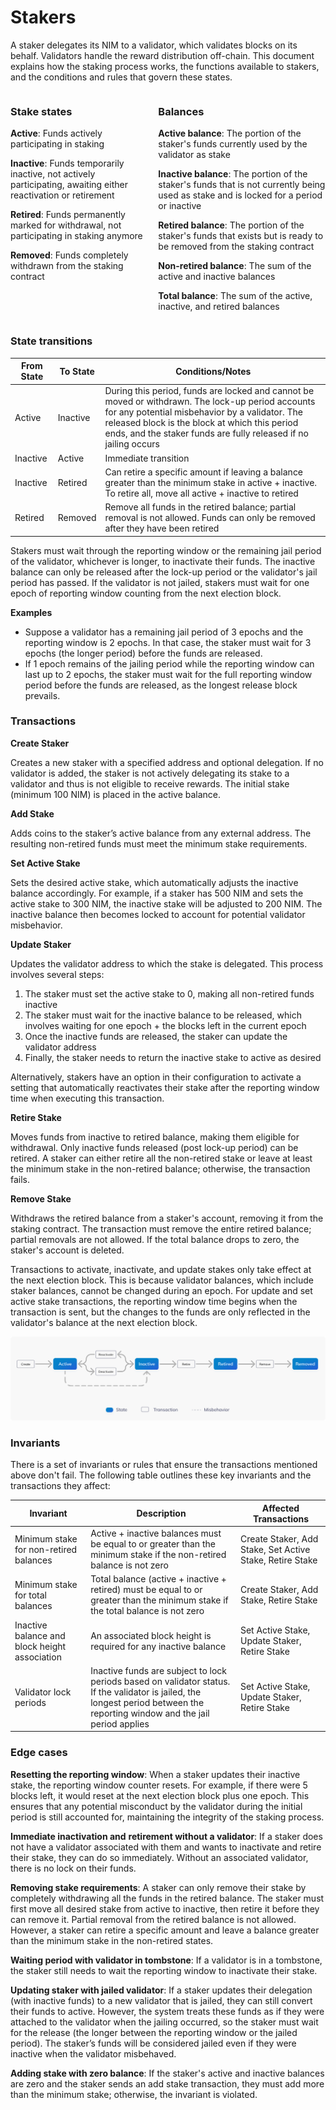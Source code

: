 # Stakers

A staker delegates its NIM to a validator, which validates blocks on its behalf. Validators handle the reward distribution off-chain. This document explains how the staking process works, the functions available to stakers, and the conditions and rules that govern these states.

<div class="columns">

<div>

### Stake states

**Active**: Funds actively participating in staking

**Inactive**: Funds temporarily inactive, not actively participating, awaiting either reactivation or retirement

**Retired**: Funds permanently marked for withdrawal, not participating in staking anymore

**Removed**: Funds completely withdrawn from the staking contract

</div>

<div>

### Balances

**Active balance**: The portion of the staker's funds currently used by the validator as stake

**Inactive balance**: The portion of the staker's funds that is not currently being used as stake and is locked for a period or inactive

**Retired balance**: The portion of the staker's funds that exists but is ready to be removed from the staking contract

**Non-retired balance**: The sum of the active and inactive balances

**Total balance**: The sum of the active, inactive, and retired balances

</div>

</div>

### State transitions

| From State | To State | Conditions/Notes |
| --- | --- | --- |
| Active | Inactive | During this period, funds are locked and cannot be moved or withdrawn. The lock-up period accounts for any potential misbehavior by a validator. The released block is the block at which this period ends, and the staker funds are fully released if no jailing occurs |
| Inactive | Active | Immediate transition |
| Inactive | Retired | Can retire a specific amount if leaving a balance greater than the minimum stake in active + inactive. To retire all, move all active + inactive to retired |
| Retired | Removed | Remove all funds in the retired balance; partial removal is not allowed. Funds can only be removed after they have been retired |

Stakers must wait through the reporting window or the remaining jail period of the validator, whichever is longer, to inactivate their funds. The inactive balance can only be released after the lock-up period or the validator's jail period has passed. If the validator is not jailed, stakers must wait for one epoch of reporting window counting from the next election block.

**Examples**

- Suppose a validator has a remaining jail period of 3 epochs and the reporting window is 2 epochs. In that case, the staker must wait for 3 epochs (the longer period) before the funds are released.
- If 1 epoch remains of the jailing period while the reporting window can last up to 2 epochs, the staker must wait for the full reporting window period before the funds are released, as the longest release block prevails.

### Transactions

**Create Staker**

Creates a new staker with a specified address and optional delegation. If no validator is added, the staker is not actively delegating its stake to a validator and thus is not eligible to receive rewards. The initial stake (minimum 100 NIM) is placed in the active balance.

**Add Stake**

Adds coins to the staker’s active balance from any external address. The resulting non-retired funds must meet the minimum stake requirements.

**Set Active Stake**

Sets the desired active stake, which automatically adjusts the inactive balance accordingly. For example, if a staker has 500 NIM and sets the active stake to 300 NIM, the inactive stake will be adjusted to 200 NIM. The inactive balance then becomes locked to account for potential validator misbehavior.

**Update Staker**

Updates the validator address to which the stake is delegated. This process involves several steps:

1. The staker must set the active stake to 0, making all non-retired funds inactive
2. The staker must wait for the inactive balance to be released, which involves waiting for one epoch + the blocks left in the current epoch
3. Once the inactive funds are released, the staker can update the validator address
4. Finally, the staker needs to return the inactive stake to active as desired

Alternatively, stakers have an option in their configuration to activate a setting that automatically reactivates their stake after the reporting window time when executing this transaction.

**Retire Stake**

Moves funds from inactive to retired balance, making them eligible for withdrawal. Only inactive funds released (post lock-up period) can be retired. A staker can either retire all the non-retired stake or leave at least the minimum stake in the non-retired balance; otherwise, the transaction fails.

**Remove Stake**

Withdraws the retired balance from a staker's account, removing it from the staking contract. The transaction must remove the entire retired balance; partial removals are not allowed. If the total balance drops to zero, the staker's account is deleted.

Transactions to activate, inactivate, and update stakes only take effect at the next election block. This is because validator balances, which include staker balances, cannot be changed during an epoch. For update and set active stake transactions, the reporting window time begins when the transaction is sent, but the changes to the funds are only reflected in the validator's balance at the next election block.

<img class="object-contain max-h-[max(80vh,220px)]" src="/assets/images/protocol/stakers-state.png" alt="stakers states" />

### Invariants

There is a set of invariants or rules that ensure the transactions mentioned above don't fail. The following table outlines these key invariants and the transactions they affect:

| Invariant | Description | Affected Transactions |
| --- | --- | --- |
| Minimum stake for non-retired balances | Active + inactive balances must be equal to or greater than the minimum stake if the non-retired balance is not zero | Create Staker, Add Stake, Set Active Stake, Retire Stake |
| Minimum stake for total balances | Total balance (active + inactive + retired) must be equal to or greater than the minimum stake if the total balance is not zero | Create Staker, Add Stake, Retire Stake |
| Inactive balance and block height association | An associated block height is required for any inactive balance | Set Active Stake, Update Staker, Retire Stake |
| Validator lock periods | Inactive funds are subject to lock periods based on validator status. If the validator is jailed, the longest period between the reporting window and the jail period applies | Set Active Stake, Update Staker, Retire Stake |

### Edge cases

**Resetting the reporting window**: When a staker updates their inactive stake, the reporting window counter resets. For example, if there were 5 blocks left, it would reset at the next election block plus one epoch. This ensures that any potential misconduct by the validator during the initial period is still accounted for, maintaining the integrity of the staking process.

**Immediate inactivation and** **retirement without a validator**: If a staker does not have a validator associated with them and wants to inactivate and retire their stake, they can do so immediately. Without an associated validator, there is no lock on their funds.

**Removing stake requirements**: A staker can only remove their stake by completely withdrawing all the funds in the retired balance. The staker must first move all desired stake from active to inactive, then retire it before they can remove it. Partial removal from the retired balance is not allowed. However, a staker can retire a specific amount and leave a balance greater than the minimum stake in the non-retired states.

**Waiting period with validator in tombstone**: If a validator is in a tombstone, the staker still needs to wait the reporting window to inactivate their stake.

**Updating staker with jailed validator**: If a staker updates their delegation (with inactive funds) to a new validator that is jailed, they can still convert their funds to active. However, the system treats these funds as if they were attached to the validator when the jailing occurred, so the staker must wait for the release (the longer between the reporting window or the jailed period). The staker’s funds will be considered jailed even if they were inactive when the validator misbehaved.

**Adding stake with zero balance**: If the staker's active and inactive balances are zero and the staker sends an add stake transaction, they must add more than the minimum stake; otherwise, the invariant is violated.

